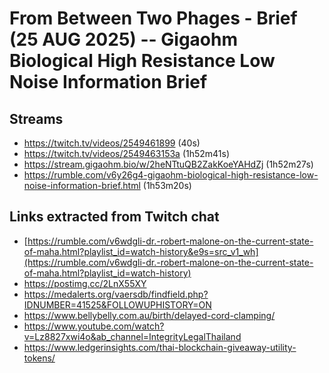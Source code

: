 # From Between Two Phages - Brief (25 AUG 2025) -- Gigaohm Biological High Resistance Low Noise Information Brief

## Streams
- https://twitch.tv/videos/2549461899 (40s)
- https://twitch.tv/videos/2549463153a (1h52m41s)
- https://stream.gigaohm.bio/w/2heNTtuQB2ZakKoeYAHdZj (1h52m27s)
- https://rumble.com/v6y26g4-gigaohm-biological-high-resistance-low-noise-information-brief.html (1h53m20s)

## Links extracted from Twitch chat
- [https://rumble.com/v6wdgli-dr.-robert-malone-on-the-current-state-of-maha.html?playlist_id=watch-history&e9s=src_v1_wh](https://rumble.com/v6wdgli-dr.-robert-malone-on-the-current-state-of-maha.html?playlist_id=watch-history)
- https://postimg.cc/2LnX55XY
- https://medalerts.org/vaersdb/findfield.php?IDNUMBER=41525&FOLLOWUPHISTORY=ON
- https://www.bellybelly.com.au/birth/delayed-cord-clamping/ 
- https://www.youtube.com/watch?v=Lz8827xwi4o&ab_channel=IntegrityLegalThailand
- https://www.ledgerinsights.com/thai-blockchain-giveaway-utility-tokens/
